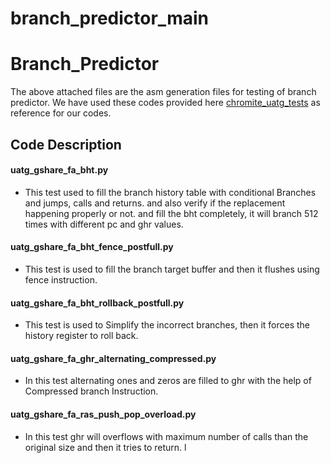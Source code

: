# branch_predictor_main

# Branch_Predictor
The above attached files are the asm generation files for testing of branch predictor.
We have used these codes provided here [chromite_uatg_tests](https://github.com/incoresemi/chromite_uatg_tests)  as reference for our codes.

## Code Description
#### uatg_gshare_fa_bht.py 
- This test used to fill the branch history table with conditional Branches and jumps, calls and returns. and also verify if the replacement happening properly or not. and fill the bht completely, it will branch 512 times with different pc and ghr values.

#### uatg_gshare_fa_bht_fence_postfull.py
- This test is used to fill the branch target buffer and then it flushes using fence instruction.
#### uatg_gshare_fa_bht_rollback_postfull.py
- This test is used to Simplify the incorrect branches, then it forces the history register to roll back.
#### uatg_gshare_fa_ghr_alternating_compressed.py 
- In this test alternating ones and zeros are filled to ghr with the help of Compressed branch Instruction.
#### uatg_gshare_fa_ras_push_pop_overload.py 
- In this test ghr will overflows with maximum number of calls than the original size and then it tries to return.
l

